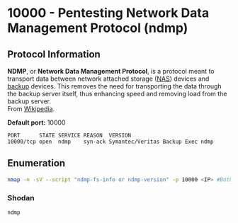 # 10000 - Pentesting Network Data Management Protocol (ndmp)

## **Protocol Information**

**NDMP**, or **Network Data Management Protocol**, is a protocol meant to transport data between network attached storage ([NAS](https://en.wikipedia.org/wiki/Network-attached\_storage)) devices and [backup](https://en.wikipedia.org/wiki/Backup) devices. This removes the need for transporting the data through the backup server itself, thus enhancing speed and removing load from the backup server.\
From [Wikipedia](https://en.wikipedia.org/wiki/NDMP).

**Default port:** 10000

```
PORT      STATE SERVICE REASON  VERSION
10000/tcp open  ndmp    syn-ack Symantec/Veritas Backup Exec ndmp
```

## **Enumeration**

```bash
nmap -n -sV --script "ndmp-fs-info or ndmp-version" -p 10000 <IP> #Both are default scripts
```

### Shodan

`ndmp`
